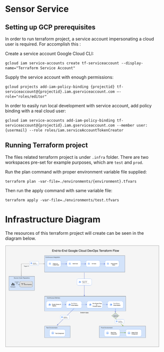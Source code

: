# Sensor Service

## Setting up GCP prerequisites

In order to run terraform project, a service account impersonating a cloud user is required. For accomplish this :

 Create a service account Google Cloud CLI: 

    gcloud iam service-accounts create tf-serviceaccount --display-name="Terraform Service Account"

Supply the service account with enough permissions:

    gcloud projects add-iam-policy-binding {projectid} tf-serviceaccount@{projectid}.iam.gserviceaccount.com –-role="roles/editor"

In order to easily run local development with service account, add policy binding with a real cloud user:

    gcloud iam service-accounts add-iam-policy-binding tf-serviceaccount@{projectid}.iam.gserviceaccount.com --member user:{usermail} --role roles/iam.serviceAccountTokenCreator

## Running Terraform project

The files related terraform project is under `.infra` folder. There are two workspaces pre-set for example purposes, which are `test` and `prod`. 

Run the plan command with proper environment variable file supplied:

    terraform plan -var-file=./environments/{environment}.tfvars

Then run the apply command with same variable file:

    terraform apply -var-file=./environments/test.tfvars

# Infrastructure Diagram

The resources of this terraform project will create can be seen in the diagram below.

![Infra diagram](https://raw.githubusercontent.com/ugurgural/sensor-service/main/.infra/infra-diagram.png?token=GHSAT0AAAAAAB4D2FYNIAWUMBUHZFYPPZA6Y4WK24A)
